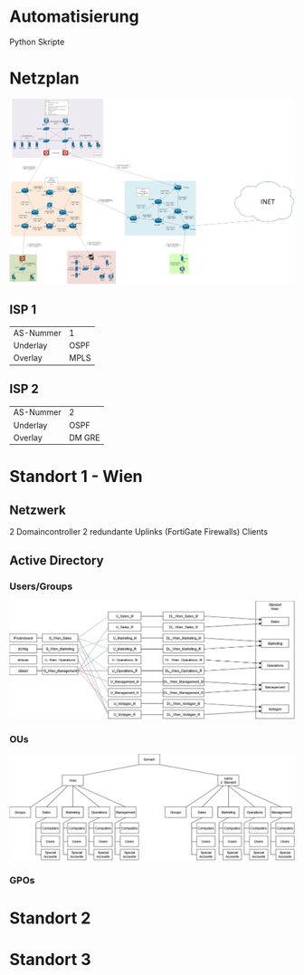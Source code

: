 # Automatisierung

Python Skripte

# Netzplan

![Image of Backbone](./plan/Netzplan/Netzplan.png)

## ISP 1

|           |      |
| --------- | ---- |
| AS-Nummer | 1    |
| Underlay  | OSPF |
| Overlay   | MPLS |

## ISP 2

|           |        |
| --------- | ------ |
| AS-Nummer | 2      |
| Underlay  | OSPF   |
| Overlay   | DM GRE |

# Standort 1 - Wien

## Netzwerk

2 Domaincontroller
2 redundante Uplinks (FortiGate Firewalls)
Clients

## Active Directory

### Users/Groups

![Gruppendiagramm](./plan/AD/Gruppen/Gruppen.png)

### OUs

![OU-Diagramm](./plan/AD/OUs/OU-Struktur.png)

### GPOs

# Standort 2

# Standort 3
